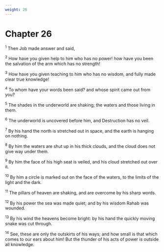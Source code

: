 ```yaml
---
weight: 26
---
```


# Chapter 26

<sup>1</sup> Then Job made answer and said, 

<sup>2</sup> How have you given help to him who has no power! how have you been the salvation of the arm which has no strength! 

<sup>3</sup> How have you given teaching to him who has no wisdom, and fully made clear true knowledge! 

<sup>4</sup> To whom have your words been said? and whose spirit came out from you? 

<sup>5</sup> The shades in the underworld are shaking; the waters and those living in them. 

<sup>6</sup> The underworld is uncovered before him, and Destruction has no veil. 

<sup>7</sup> By his hand the north is stretched out in space, and the earth is hanging on nothing. 

<sup>8</sup> By him the waters are shut up in his thick clouds, and the cloud does not give way under them. 

<sup>9</sup> By him the face of his high seat is veiled, and his cloud stretched out over it. 

<sup>10</sup> By him a circle is marked out on the face of the waters, to the limits of the light and the dark. 

<sup>11</sup> The pillars of heaven are shaking, and are overcome by his sharp words. 

<sup>12</sup> By his power the sea was made quiet; and by his wisdom Rahab was wounded. 

<sup>13</sup> By his wind the heavens become bright: by his hand the quickly moving snake was cut through. 

<sup>14</sup> See, these are only the outskirts of his ways; and how small is that which comes to our ears about him! But the thunder of his acts of power is outside all knowledge. 


